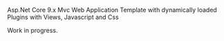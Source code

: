Asp.Net Core 9.x Mvc Web Application Template with dynamically loaded Plugins with Views, Javascript and Css

Work in progress.